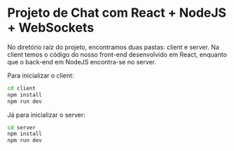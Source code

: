 # Projeto de Chat com React + NodeJS + WebSockets

No diretório raíz do projeto, encontramos duas pastas: client e server. Na client temos o código do nosso front-end desenvolvido em React, enquanto que o back-end em NodeJS encontra-se no server.

Para inicializar o client:

```bash
cd client
npm install
npm run dev
```

Já para inicializar o server:
```bash
cd server
npm install
npm run dev
```
